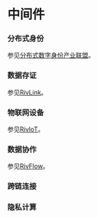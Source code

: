 # 中间件

### 分布式身份

参见[分布式数字身份产业联盟](https://www.did-a.org.cn/)。

### 数据存证

参见[RivLink](https://www.rivtower.com/products/rivhub#rivlink)。

### 物联网设备

参见[RivIoT](https://www.rivtower.com/products/rivhub#riviot)。

### 数据协作

参见[RivFlow](https://www.rivtower.com/products/rivhub#rivflow)。

### 跨链连接

### 隐私计算
